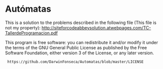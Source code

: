 # Autómatas

This is a solution to the problems described in the following file (This file is not my property):
  	http://siteforcodeabbeysolution.atwebpages.com/TC-TallerdeProgramacion.pdf
	

  This program is free software: you can redistribute it and/or modify
    it under the terms of the GNU General Public License as published by
    the Free Software Foundation, either version 3 of the License, or
    any later version.
	  
	 https://github.com/DarwinFonseca/Automatas/blob/master/LICENSE
   
